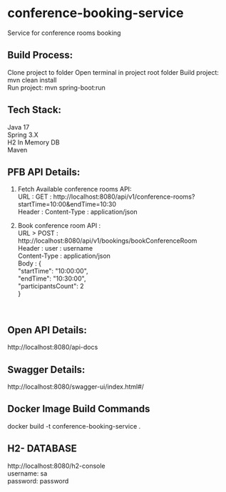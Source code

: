 # conference-booking-service
Service for conference rooms booking 

Build Process:
---------------
Clone project to folder
Open terminal in project root folder
Build project: mvn clean install <br>
Run project: mvn spring-boot:run  <br>

Tech Stack:
-----------
Java 17 <br>
Spring 3.X <br>
H2 In Memory DB <br>
Maven <br>

PFB API Details:
---------------
1) Fetch Available conference rooms API:<br>
URL :  GET : http://localhost:8080/api/v1/conference-rooms?startTime=10:00&endTime=10:30 <br>
Header : Content-Type : application/json <br>

2) Book conference room API : <br>
 URL > POST : http://localhost:8080/api/v1/bookings/bookConferenceRoom <br>
     Header : user : username <br>
     		  Content-Type : application/json	<br>
     Body : { <br>
   			"startTime": "10:00:00", <br>
		    "endTime": "10:30:00", <br>
		    "participantsCount": 2 <br>
			} <br>
 <br>

Open API Details:
--------------
http://localhost:8080/api-docs <br>

Swagger Details:
--------------
http://localhost:8080/swagger-ui/index.html#/ <br>

Docker Image Build Commands
--------------------
docker build -t conference-booking-service .


H2- DATABASE
-------------
http://localhost:8080/h2-console <br>
 	username: sa <br>
    password: password<br>